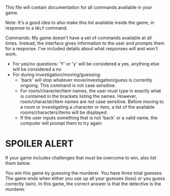 This file will contain documentation for all commands available in your game.

Note:  It's a good idea to also make this list available inside the game, in response to a `HELP` command.

Commands:
My game doesn't have a set of commands available at all times. Instead, the interface gives information to the user and prompts them for a response. I've included details about what responses will and won't work.
- For yes/no questions: 'Y' or 'y' will be considered a yes, anything else will be considered a no
- For during investigation/moving/guessing: 
    - 'back' will stop whatever move/investigation/guess is currently ongoing. This command is not case sensitive.
    - For room/character/item names, the user must type in exactly what is contained in the brackets listing the names. However, room/character/item names are not case sensitive. Before moving to a room or investigating a character or item, a list of the available rooms/characters/items will be displayed.
    - If the user inputs something that is not 'back' or a valid name, the computer will prompt them to try again

# SPOILER ALERT

If your game includes challenges that must be overcome to win, also list them below.

You win this game by guessing the murderer. You have three total guesses. The game ends when either you use up all your guesses (loss) or you guess correctly (win). In this game, the correct answer is that the detective is the murderer.